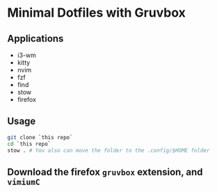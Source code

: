 # Minimal Dotfiles with Gruvbox

## Applications
- i3-wm
- kitty
- nvim
- fzf
- find
- stow
- firefox

## Usage

```bash
git clone `this repo`
cd `this repo`
stow . # You also can move the folder to the .config/$HOME folder
```

## Download the firefox `gruvbox` extension, and `vimiumC`

